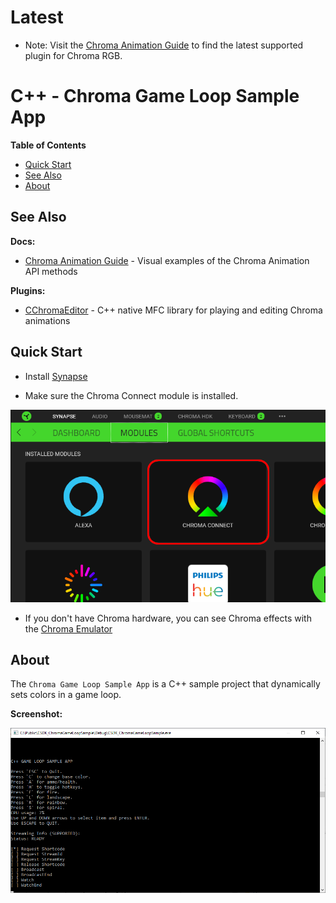 # Latest

* Note: Visit the [Chroma Animation Guide](https://chroma.razer.com/ChromaGuide/) to find the latest supported plugin for Chroma RGB.

# C++ - Chroma Game Loop Sample App #

**Table of Contents**

* [Quick Start](#quick-start)
* [See Also](#see-also)
* [About](#about)

<a name="see-also"></a>

## See Also ##

**Docs:**

* [Chroma Animation Guide](http://chroma.razer.com/ChromaGuide/) - Visual examples of the Chroma Animation API methods

**Plugins:**

* [CChromaEditor](https://github.com/RazerOfficial/CChromaEditor) - C++ native MFC library for playing and editing Chroma animations

## Quick Start ##

* Install [Synapse](https://www.razer.com/synapse-3)

* Make sure the Chroma Connect module is installed.

![image_1](images/image_1.png)

* If you don't have Chroma hardware, you can see Chroma effects with the [Chroma Emulator](https://github.com/razerofficial/ChromaEmulator)


<a name="about"></a>

## About ##

The `Chroma Game Loop Sample App` is a C++ sample project that dynamically sets colors in a game loop.

**Screenshot:**

![image_2](/images/image_2.png)
